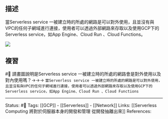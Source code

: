 

## 描述
當Serverless service 一被建立時的所處的網路是可以對外使用，且並沒有與VPC的任何子網域進行連接，使用者可以透過外部網路來存取以及使用GCP下的Serverless service，如App Engine、Cloud Run 、Cloud Functions。

![](https://res.cloudinary.com/dqfxgtyoi/image/upload/v1653397252/blog/network/serverless/serverless-service-network-when-built_gehol8.png)


## 複習

#🧠 請畫圖說明是Serverless service 一被建立時的所處的網路會是對外使用以及對內使用嗎？->->-> `當Serverless service 一被建立時的所處的網路是可以對外使用，且並沒有與VPC的任何子網域進行連接，使用者可以透過外部網路來存取以及使用GCP下的Serverless service，如App Engine、Cloud Run 、Cloud Functions`
<!--SR:!2022-07-12,28,230-->


---
Status: #🌱 
Tags: 
[[GCP]] - [[Serverless]] - [[Network]]
Links:
[[Serverless Computing 將對於伺服器本身的開發和管理 從開發抽離出來]]
References: